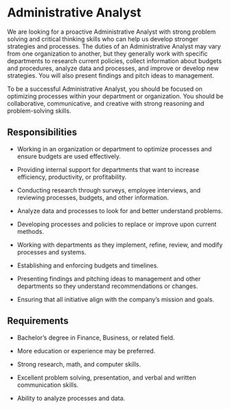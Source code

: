 # Administrative Analyst

We are looking for a proactive Administrative Analyst with strong problem solving and critical thinking skills who can help us develop stronger strategies and processes. The duties of an Administrative Analyst may vary from one organization to another, but they generally work with specific departments to research current policies, collect information about budgets and procedures, analyze data and processes, and improve or develop new strategies. You will also present findings and pitch ideas to management.

To be a successful Administrative Analyst, you should be focused on optimizing processes within your department or organization. You should be collaborative, communicative, and creative with strong reasoning and problem-solving skills.

## Responsibilities

* Working in an organization or department to optimize processes and ensure budgets are used effectively.

* Providing internal support for departments that want to increase efficiency, productivity, or profitability.

* Conducting research through surveys, employee interviews, and reviewing processes, budgets, and other information.

* Analyze data and processes to look for and better understand problems.

* Developing processes and policies to replace or improve upon current methods.

* Working with departments as they implement, refine, review, and modify processes and systems.

* Establishing and enforcing budgets and timelines.

* Presenting findings and pitching ideas to management and other departments so they understand recommendations or changes.

* Ensuring that all initiative align with the company’s mission and goals.

## Requirements

* Bachelor’s degree in Finance, Business, or related field.

* More education or experience may be preferred.

* Strong research, math, and computer skills.

* Excellent problem solving, presentation, and verbal and written communication skills.

* Ability to analyze processes and data.

